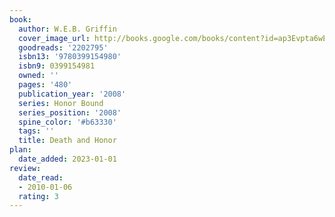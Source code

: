 ```yaml
---
book:
  author: W.E.B. Griffin
  cover_image_url: http://books.google.com/books/content?id=ap3Evpta6wEC&printsec=frontcover&img=1&zoom=1&edge=curl&source=gbs_api
  goodreads: '2202795'
  isbn13: '9780399154980'
  isbn9: 0399154981
  owned: ''
  pages: '480'
  publication_year: '2008'
  series: Honor Bound
  series_position: '2008'
  spine_color: '#b63330'
  tags: ''
  title: Death and Honor
plan:
  date_added: 2023-01-01
review:
  date_read:
  - 2010-01-06
  rating: 3
---
```


